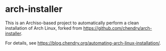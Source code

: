 # arch-installer

This is an Archiso-based project to automatically perform a clean installation
of Arch Linux, forked from <https://github.com/chendry/arch-installer>.

For details, see https://blog.chendry.org/automating-arch-linux-installation/.
